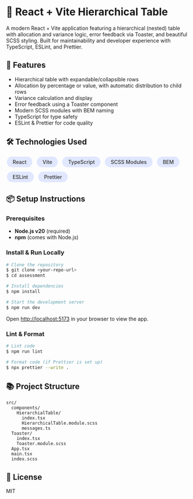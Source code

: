 # 🧩 React + Vite Hierarchical Table

A modern React + Vite application featuring a hierarchical (nested) table with allocation and variance logic, error feedback via Toaster, and beautiful SCSS styling. Built for maintainability and developer experience with TypeScript, ESLint, and Prettier.

## 🚀 Features

- Hierarchical table with expandable/collapsible rows
- Allocation by percentage or value, with automatic distribution to child rows
- Variance calculation and display
- Error feedback using a Toaster component
- Modern SCSS modules with BEM naming
- TypeScript for type safety
- ESLint & Prettier for code quality

## 🛠️ Technologies Used

<div style="display: flex; gap: 8px; flex-wrap: wrap;">
  <span style="background: #e0e7ff; color: #333; border-radius: 16px; padding: 6px 16px; font-weight: 500; font-size: 1em; margin: 2px;">React</span>
  <span style="background: #e0e7ff; color: #333; border-radius: 16px; padding: 6px 16px; font-weight: 500; font-size: 1em; margin: 2px;">Vite</span>
  <span style="background: #e0e7ff; color: #333; border-radius: 16px; padding: 6px 16px; font-weight: 500; font-size: 1em; margin: 2px;">TypeScript</span>
  <span style="background: #e0e7ff; color: #333; border-radius: 16px; padding: 6px 16px; font-weight: 500; font-size: 1em; margin: 2px;">SCSS Modules</span>
  <span style="background: #e0e7ff; color: #333; border-radius: 16px; padding: 6px 16px; font-weight: 500; font-size: 1em; margin: 2px;">BEM</span>
  <span style="background: #e0e7ff; color: #333; border-radius: 16px; padding: 6px 16px; font-weight: 500; font-size: 1em; margin: 2px;">ESLint</span>
  <span style="background: #e0e7ff; color: #333; border-radius: 16px; padding: 6px 16px; font-weight: 500; font-size: 1em; margin: 2px;">Prettier</span>
</div>

## 📦 Setup Instructions

### Prerequisites

- **Node.js v20** (required)
- **npm** (comes with Node.js)

### Install & Run Locally

```bash
# Clone the repository
$ git clone <your-repo-url>
$ cd assessment

# Install dependencies
$ npm install

# Start the development server
$ npm run dev
```

Open [http://localhost:5173](http://localhost:5173) in your browser to view the app.

### Lint & Format

```bash
# Lint code
$ npm run lint

# Format code (if Prettier is set up)
$ npx prettier --write .
```

## 📚 Project Structure

```
src/
  components/
    HierarchialTable/
      index.tsx
      HierarchicalTable.module.scss
      messages.ts
  Toaster/
    index.tsx
    Toaster.module.scss
  App.tsx
  main.tsx
  index.scss
```

## 📝 License

MIT
